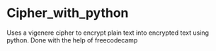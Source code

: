 # Cipher_with_python
Uses a vigenere cipher to encrypt plain text into encrypted text using python.
Done with the help of freecodecamp 

